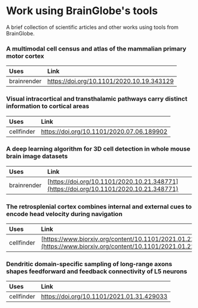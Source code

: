 # Work using BrainGlobe's tools

A brief collection of scientific articles and other works using tools from BrainGlobe.

### A multimodal cell census and atlas of the mammalian primary motor cortex

| Uses | Link |
| :--- | :--- |
| brainrender | [https://doi.org/10.1101/2020.10.19.343129 ](https://doi.org/10.1101/2020.10.19.343129%20) |

### Visual intracortical and transthalamic pathways carry distinct information to cortical areas

| **Uses** | Link |
| :--- | :--- |
| cellfinder | [https://doi.org/10.1101/2020.07.06.189902 ](https://doi.org/10.1101/2020.07.06.189902%20) |

### **A deep learning algorithm for 3D cell detection in whole mouse brain image datasets** <a id="a-deep-learning-algorithm-for-3d-cell-detection-in-whole-mouse-brain-image-datasets"></a>

| **Uses** | Link |
| :--- | :--- |
| brainrender | ​[https://doi.org/10.1101/2020.10.21.348771](https://doi.org/10.1101/2020.10.21.348771) |

### The retrosplenial cortex combines internal and external cues to encode head velocity during navigation

| Uses | Link |
| :--- | :--- |
| cellfinder | [https://www.biorxiv.org/content/10.1101/2021.01.22.427789v2](https://www.biorxiv.org/content/10.1101/2021.01.22.427789v2) |

### Dendritic domain-specific sampling of long-range axons shapes feedforward and feedback connectivity of L5 neurons

| Uses | Link |
| :--- | :--- |
| cellfinder | [ https://doi.org/10.1101/2021.01.31.429033 ](%20https://doi.org/10.1101/2021.01.31.429033%20) |



